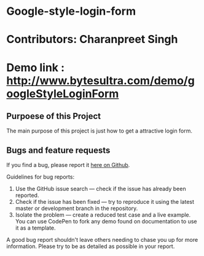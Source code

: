 # Google-style-login-form   
# Contributors: Charanpreet Singh
# Demo link : http://www.bytesultra.com/demo/googleStyleLoginForm  

## Purpoese of this Project 
The main purpose of this project is just how to get a attractive login form. 


## Bugs and feature requests

If you find a bug, please report it [here on Github](https://github.com/ultrabytes/google-style-login-form/issues).

Guidelines for bug reports:

1. Use the GitHub issue search — check if the issue has already been reported.
2. Check if the issue has been fixed — try to reproduce it using the latest master or development branch in the repository.
3. Isolate the problem — create a reduced test case and a live example. You can use CodePen to fork any demo found on documentation to use it as a template.

A good bug report shouldn't leave others needing to chase you up for more information.
Please try to be as detailed as possible in your report.